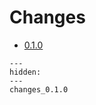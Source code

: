# Changes

* [0.1.0](changes_0.1.0.md)

<!--- This MyST Parser Sphinx directive is necassary to keep Sphinx happy. We need list here all release letters again, because release droid and other scripts assume Markdown --->
```{toctree}
---
hidden:
---
changes_0.1.0
```
